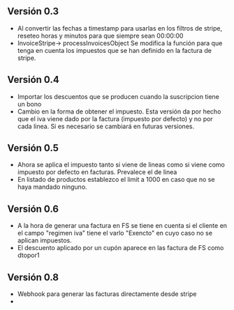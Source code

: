 ## Versión 0.3
- Al convertir las fechas a timestamp para usarlas en los filtros de stripe, reseteo horas y minutos para que siempre sean
00:00:00
- InvoiceStripe-> processInvoicesObject Se modifica la función para que tenga en cuenta los impuestos que se han definido en 
la factura de stripe.
## Versión 0.4
- Importar los descuentos que se producen cuando la suscripcion tiene un bono
- Cambio en la forma de obtener el impuesto. Esta versión da por hecho que el iva viene dado por la factura (impuesto por defecto)
y no por cada linea. Si es necesario se cambiará en futuras versiones.
## Versión 0.5
- Ahora se aplica el impuesto tanto si viene de lineas como si viene como impuesto por defecto en facturas. Prevalece el de linea
- En listado de productos establezco el limit a 1000 en caso que no se haya mandado ninguno.
## Versión 0.6
- A la hora de generar una factura en FS se tiene en cuenta si el cliente en el campo "regimen iva" tiene el varlo "Exencto"
en cuyo caso no se aplican impuestos.
- El descuento aplicado por un cupón aparece en las factura de FS como dtopor1
## Versión 0.8
- Webhook para generar las facturas directamente desde stripe
- 
